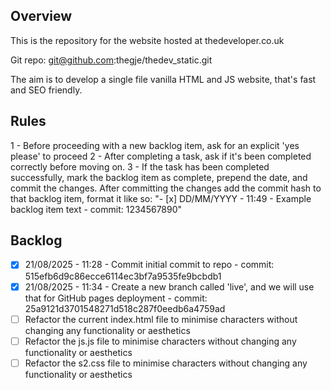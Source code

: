 ## Overview
This is the repository for the website hosted at thedeveloper.co.uk

Git repo: git@github.com:thegje/thedev_static.git

The aim is to develop a single file vanilla HTML and JS website, that's fast and SEO friendly.
 
## Rules 
1 - Before proceeding with a new backlog item, ask for an explicit 'yes please' to proceed 
2 - After completing a task, ask if it's been completed correctly before moving on. 
3 - If the task has been completed successfully, mark the backlog item as complete, prepend the date, and commit the changes. After committing the changes add the commit hash to that backlog item, format it like so: "- [x] DD/MM/YYYY - 11:49 - Example backlog item text - commit: 1234567890"

## Backlog
- [x] 21/08/2025 - 11:28 - Commit initial commit to repo - commit: 515efb6d9c86ecce6114ec3bf7a9535fe9bcbdb1
- [x] 21/08/2025 - 11:34 - Create a new branch called 'live', and we will use that for GitHub pages deployment - commit: 25a9121d3701548271d518c287f0eedb6a4759ad
- [ ] Refactor the current index.html file to minimise characters without changing any functionality or aesthetics
- [ ] Refactor the js.js file to minimise characters without changing any functionality or aesthetics
- [ ] Refactor the s2.css file to minimise characters without changing any functionality or aesthetics